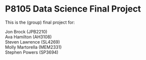 # P8105 Data Science Final Project

This is the (group) final project for:  

Jon Brock (JPB2210)  
Ava Hamilton (AH3108)  
Steven Lawrence (SL4269)  
Molly Martorella (MEM2331)  
Stephen Powers (SP3694)